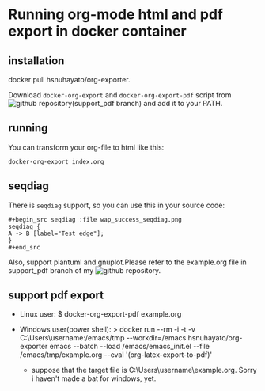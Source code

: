 Running org-mode html and pdf export in docker container
================================================

installation
------------
docker pull  hsnuhayato/org-exporter.

Download `docker-org-export` and `docker-org-export-pdf` script from ![github](https://github.com/hsnuhayato/docker-org-export/tree/support_pdf "github") repository(support_pdf branch) and add it to your PATH.

running
-------

You can transform your org-file to html like this:

    docker-org-export index.org


seqdiag
-------
There is `seqdiag` support, so you can use this in your source code:

    #+begin_src seqdiag :file wap_success_seqdiag.png
    seqdiag {
    A -> B [label="Test edge"];
    }
    #+end_src
   
Also, support plantuml and gnuplot.Please refer to the example.org file in support_pdf branch of my ![github](https://github.com/hsnuhayato/docker-org-export/tree/support_pdf "github") repository.

support pdf export
------------------
* Linux user: $ docker-org-export-pdf example.org

* Windows user(power shell): >  docker run --rm -i -t -v C:\Users\username:/emacs/tmp --workdir=/emacs hsnuhayato/org-exporter emacs --batch --load /emacs/emacs_init.el --file /emacs/tmp/example.org --eval '(org-latex-export-to-pdf)'
    * suppose that the target file is C:\Users\username\example.org. Sorry i haven't made a bat for windows, yet.
